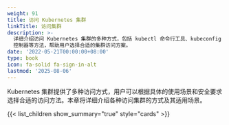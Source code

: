```yaml
---
weight: 91
title: 访问 Kubernetes 集群
linkTitle: 访问集群
description: >-
  详细介绍访问 Kubernetes 集群的多种方式，包括 kubectl 命令行工具、kubeconfig 配置、代理转发、Ingress
  控制器等方法，帮助用户选择合适的集群访问方案。
date: '2022-05-21T00:00:00+08:00'
type: book
icon: fa-solid fa-sign-in-alt
lastmod: '2025-08-06'
---
```


Kubernetes 集群提供了多种访问方式，用户可以根据具体的使用场景和安全要求选择合适的访问方法。本章将详细介绍各种访问集群的方式及其适用场景。

{{< list_children show_summary="true" style="cards" >}}
